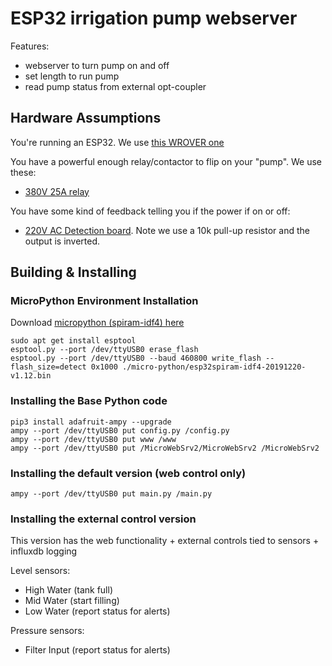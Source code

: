 # ESP32 irrigation pump webserver

Features:
   - webserver to turn pump on and off
   - set length to run pump
   - read pump status from external opt-coupler

## Hardware Assumptions

You're running an ESP32. We use [this WROVER one](https://www.aliexpress.com/item/4000064597840.html?spm=a2g0s.9042311.0.0.70504c4dpiaF4W)

You have a powerful enough relay/contactor to flip on your "pump". We use these:
  -  [380V 25A relay](https://www.amazon.com/gp/product/B074FT4VXB)

You have some kind of feedback telling you if the power if on or off:
  - [220V AC Detection board](https://www.aliexpress.com/item/32828199766.html). Note we use a 10k pull-up resistor and the output is inverted. 



## Building & Installing


### MicroPython Environment Installation

Download [micropython (spiram-idf4) here](https://micropython.org/download/esp32/)

```
sudo apt get install esptool
esptool.py --port /dev/ttyUSB0 erase_flash
esptool.py --port /dev/ttyUSB0 --baud 460800 write_flash --flash_size=detect 0x1000 ./micro-python/esp32spiram-idf4-20191220-v1.12.bin
```


### Installing the Base Python code

```
pip3 install adafruit-ampy --upgrade
ampy --port /dev/ttyUSB0 put config.py /config.py
ampy --port /dev/ttyUSB0 put www /www
ampy --port /dev/ttyUSB0 put /MicroWebSrv2/MicroWebSrv2 /MicroWebSrv2
```


### Installing the default version (web control only)

```
ampy --port /dev/ttyUSB0 put main.py /main.py
```

### Installing the external control version
This version has the web functionality + external controls tied to sensors + influxdb logging

Level sensors:
  - High Water (tank full)
  - Mid Water (start filling)
  - Low Water (report status for alerts)

Pressure sensors:
  - Filter Input (report status for alerts)
